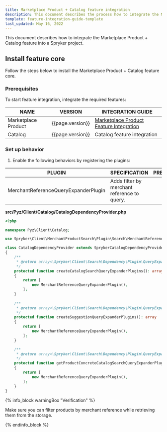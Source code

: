 ```yaml
---
title: Marketplace Product + Catalog feature integration
description: This document describes the process how to integrate the Marketplace Product + Catalog feature into a Spryker project.
template: feature-integration-guide-template
last_updated: May 16, 2022
---
```


This document describes how to integrate the Marketplace Product + Catalog feature into a Spryker project.

## Install feature core

Follow the steps below to install the Marketplace Product + Catalog feature core.

### Prerequisites

To start feature integration, integrate the required features:

| NAME                | VERSION          | INTEGRATION GUIDE                                                                                                                                           |
|---------------------|------------------|-------------------------------------------------------------------------------------------------------------------------------------------------------------|
| Marketplace Product | {{page.version}} | [Marketplace Product Feature Integration](/docs/marketplace/dev/feature-integration-guides/{{page.version}}/marketplace-product-feature-integration.html)|
| Catalog             | {{page.version}} | Catalog feature integration                              |

### Set up behavior

1. Enable the following behaviors by registering the plugins:

| PLUGIN                                | SPECIFICATION                               | PREREQUISITES | NAMESPACE                                          |
|---------------------------------------|---------------------------------------------|---------------|----------------------------------------------------|
| MerchantReferenceQueryExpanderPlugin  | Adds filter by merchant reference to query. |               | Spryker\Client\MerchantProductSearch\Plugin\Search |


**src/Pyz/Client/Catalog/CatalogDependencyProvider.php**
```php
<?php

namespace Pyz\Client\Catalog;

use Spryker\Client\MerchantProductSearch\Plugin\Search\MerchantReferenceQueryExpanderPlugin;

class CatalogDependencyProvider extends SprykerCatalogDependencyProvider
{
    /**
     * @return array<\Spryker\Client\Search\Dependency\Plugin\QueryExpanderPluginInterface>|array<\Spryker\Client\SearchExtension\Dependency\Plugin\QueryExpanderPluginInterface>
     */
    protected function createCatalogSearchQueryExpanderPlugins(): array
    {
        return [
            new MerchantReferenceQueryExpanderPlugin(),
        ];
    }
   
    /**
     * @return array<\Spryker\Client\Search\Dependency\Plugin\QueryExpanderPluginInterface>|array<\Spryker\Client\SearchExtension\Dependency\Plugin\QueryExpanderPluginInterface>
     */
    protected function createSuggestionQueryExpanderPlugins(): array
    {
        return [
            new MerchantReferenceQueryExpanderPlugin(),
        ];
    }

    /**
     * @return array<\Spryker\Client\Search\Dependency\Plugin\QueryExpanderPluginInterface>|array<\Spryker\Client\SearchExtension\Dependency\Plugin\QueryExpanderPluginInterface>
     */
    protected function getProductConcreteCatalogSearchQueryExpanderPlugins(): array
    {
        return [
            new MerchantReferenceQueryExpanderPlugin(),
        ];
    }
}
```
{% info_block warningBox "Verification" %}

Make sure you can filter products by merchant reference while retrieving them from the storage.

{% endinfo_block %}
